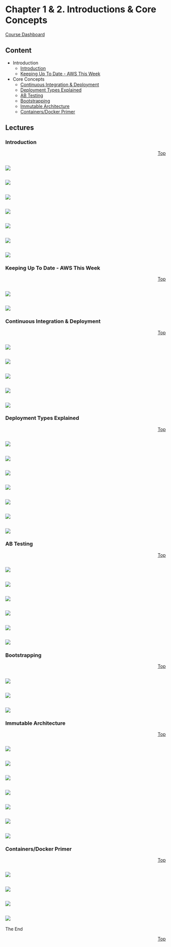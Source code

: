 <a id="top" />

# Chapter 1 & 2. Introductions & Core Concepts
[Course Dashboard](https://acloud.guru/course/aws-certified-sysops-administrator-associate/dashboard)


## Content

* Introduction
  * [Introduction](#intro)
  * [Keeping Up To Date - AWS This Week](#aws-this-week)
* Core Concepts
  * [Continuous Integration & Deployment](#ci)
  * [Deployment Types Explained](#types)
  * [AB Testing](#ab)
  * [Bootstrapping](#boot)
  * [Immutable Architecture](#immutable)
  * [Containers/Docker Primer](#docker)
	
## Lectures

<a id="intro"></a>

### Introduction
<p align="right"><a href="#top">Top</a></p>

![](Screenshot%20from%202018-04-08%2018-44-35.png)
---
![](Screenshot%20from%202018-04-08%2018-45-07.png)
---
![](Screenshot%20from%202018-04-08%2018-47-37.png)
---
![](Screenshot%20from%202018-04-08%2018-48-27.png)
---
![](Screenshot%20from%202018-04-08%2018-49-24.png)
---
![](Screenshot%20from%202018-04-08%2018-50-13.png)
---
![](Screenshot%20from%202018-04-08%2018-50-33.png)
---

<a id="aws-this-week"></a>

### Keeping Up To Date - AWS This Week
<p align="right"><a href="#top">Top</a></p>

![](Screenshot%20from%202018-04-08%2018-51-21.png)
---
![](Screenshot%20from%202018-04-08%2018-51-43.png)
---

<a id="ci"></a>

### Continuous Integration & Deployment
<p align="right"><a href="#top">Top</a></p>

![](Screenshot%20from%202018-04-08%2018-51-53.png)
---
![](Screenshot%20from%202018-04-08%2018-52-28.png)
---
![](Screenshot%20from%202018-04-08%2018-54-07.png)
---
![](Screenshot%20from%202018-04-08%2018-55-39.png)
---
![](Screenshot%20from%202018-04-08%2018-55-50.png)
---

<a id="types"></a>

### Deployment Types Explained
<p align="right"><a href="#top">Top</a></p>

![](Screenshot%20from%202018-04-11%2018-52-31.png)
---
![](Screenshot%20from%202018-04-11%2018-53-13.png)
---
![](Screenshot%20from%202018-04-11%2018-54-32.png)
---
![](Screenshot%20from%202018-04-11%2018-59-00.png)
---
![](Screenshot%20from%202018-04-11%2019-01-19.png)
---
![](Screenshot%20from%202018-04-11%2019-03-23.png)
---
![](Screenshot%20from%202018-04-11%2019-04-27.png)
---

<a id="ab"></a>

### AB Testing
<p align="right"><a href="#top">Top</a></p>

![](Screenshot%20from%202018-04-11%2019-04-38.png)
---
![](Screenshot%20from%202018-04-11%2019-07-01.png)
---
![](Screenshot%20from%202018-04-11%2019-08-21.png)
---
![](Screenshot%20from%202018-04-11%2019-08-40.png)
---
![](Screenshot%20from%202018-04-11%2019-09-56.png)
---
![](Screenshot%20from%202018-04-11%2019-10-54.png)
---

<a id="boot"></a>

### Bootstrapping
<p align="right"><a href="#top">Top</a></p>

![](Screenshot%20from%202018-04-11%2019-11-18.png)
---
![](Screenshot%20from%202018-04-11%2019-12-48.png)
---
![](Screenshot%20from%202018-04-11%2019-14-37.png)
---

<a id="immutable"></a>

### Immutable Architecture
<p align="right"><a href="#top">Top</a></p>

![](Screenshot%20from%202018-04-11%2019-16-33.png)
---
![](Screenshot%20from%202018-04-11%2019-17-33.png)
---
![](Screenshot%20from%202018-04-11%2019-18-01.png)
---
![](Screenshot%20from%202018-04-11%2019-18-07.png)
---
![](Screenshot%20from%202018-04-11%2019-18-12.png)
---
![](Screenshot%20from%202018-04-11%2019-18-52.png)
---
![](Screenshot%20from%202018-04-11%2019-19-58.png)
---

<a id="docker"></a>

### Containers/Docker Primer
<p align="right"><a href="#top">Top</a></p>

![](Screenshot%20from%202018-04-11%2019-20-17.png)
---
![](Screenshot%20from%202018-04-11%2019-21-52.png)
---
![](Screenshot%20from%202018-04-11%2019-24-01.png)
---
![](Screenshot%20from%202018-04-11%2019-27-12.png)
---


The End

<p align="right"><a href="#top">Top</a></p>